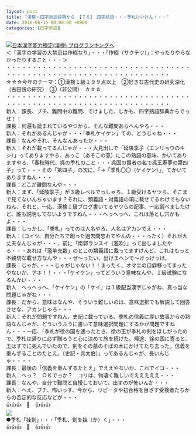 ```yaml
---
layout: post
title: "漢検・四字熟語辞典から　【７６】　四字熟語・・・季札けいけん・・・"
date: 2016-06-15 00:00:00 +0900
categories: [四字熟語]
---
```


[![](/syuusyuu9701/assets/images/漢検・四字熟語辞典から-【７６】-四字熟語・・・季札けいけん・・・-br_c_3028_1.gif)](http://blog.with2.net/link.php?1659096:3028 "日本漢字能力検定(漢検) ブログランキングへ")[日本漢字能力検定(漢検) ブログランキングへ](http://blog.with2.net/link.php?1659096:3028)  
＜「漢字の学習の大禁忌は作輟なり」・・・「作輟（サクテツ）」：やったりやらなかったりすること・・・＞  
・・・・・・・・・・・・・・・・・・・・・・・・・・・・・・・・・・・・・・・・・・・・・・・・・・・・・・・・・・・・・・・・・・・・  
☆☆☆今年のテーマ：①漢検１級１９９点以上　②好きな古代史の研究深化（古田説の研究）　③（非公開）　☆☆☆　　  
・・・・・・・・・・・・・・・・・・・・・・・・・・・・・・・・・・・・・・・・・・・・・・・・・・・・・・・・・・・・・・・・・・・・  
新人：課長、ブチ、難問中の難問、でけました、しかも、四字熟語辞典からでっせ！！  
課長：何遍も読まれているやつから、そんな難問あらへんやろ・・・  
新人：それがあるんじゃが・・・「季札ケイケン」ての、どうじゃね・・・  
課長：なんやそれ、そんなんあったか・・・  
新人：それが載ってるんじゃが・・・大見出しで「延陵季子（エンリョウのキシ）」ってありますやろ、あっこ（あそこの意）にこの熟語の意味、かいてありますやろ、「春秋時代、呉の季札のこと・・・呉国の賢者の名で呉王寿夢の第四子」って・・・その「第四子」の次に、「→「季札〇〇（ケイケン）」」てかいてありますねん・・・  
課長：どこが難問なんや・・・  
新人：まず、「延陵季子」が３級レベルでっしゃろ、１級受けるヤツら、そこまで見てないんちゃいます？それに、類義語・対義語の項に載せてるわけでもないねん、それと、一応、漢検１級ブログ書いてるヤツらの記事、一応調べましたけど、誰も説明してないようですねん・・・へっへっへ、これは落とし穴かもよ・・・  
課長：しっかし、「季札」ってのは人名やろ、人名はアカンでえ・・・  
新人：（コイツ、自分たちで創った過去問忘れてやんの・・・ったく）それが大丈夫なんじゃが・・・、前に「南郭ランスイ（濫吹）」って出しましたやろ・・・あれは「濫竽充数」のとこの類義語に載ってますけんど、これはもっと不親切な載せ方なんや・・・ぜ～ったい、出けまヘンで～けっけっけ。  
課長：じゃが、・・・じゃがじゃない！！まったく、オマエの口癖移ってまったやないか、アホ！！・・・「ケイケン」ってどういう意味なんや、１級試験になるんかい・・・  
新人：へっへっへ、「ケイケン」の「ケイ」は１級配当漢字じゃがね、真っ当な問題じゃがね・・・  
課長：だから、意味はなんや、そういう難しいのは、意味選択でも解説して回答させな、アカンじゃろ・・・  
新人：それが問題ですねん、史記に載っている、季札の信義に厚い故事からの熟語なんじゃが、どういうふうに書いて意味選択問題にするかが問題ですねん・・・一応、「季札が徐の国を通ったとき、徐の王が季札の剣をほしがったので、季札は帰りに必ず贈ろうと心に決めて旅を続けた。帰途、徐の国に寄ると、王はすでに死んでいたので、剣をその墓のそばの木にかけてたち去った。信義を重んずることのたとえ。〔史記・呉太伯〕」ってあるんじゃが、長いんじゃ・・・・  
課長：最後の「信義を重んずるたとえ」でええやないか、これでイコ・・・  
新人：へっ？　ＯＫでっか？　コリは、物凄く難しいでえええええ・・・  
課長：なんや、自分で難問と自慢しておいて、出すのが怖いんか・・・  
新人：へえ、ブチ、怖いっす、今から、リピータや初合格を目ざす受検者たちからの否定的な反応などが・・・  
👍👍👍　🐒　👍👍👍  
![](/syuusyuu9701/assets/images/漢検・四字熟語辞典から-【７６】-四字熟語・・・季札けいけん・・・-0e9f76407837438540d8faeb85064b10.png)  
●季札「挂剣」・・・「季札、剣を挂（か）く」・・・  
👍👍👍　🐒　👍👍👍  
  